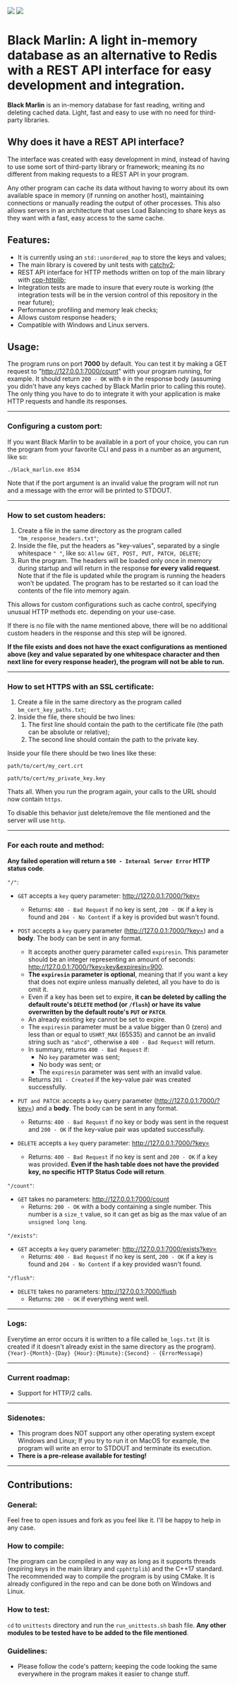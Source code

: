 ![](https://img.shields.io/github/repo-size/JustAn0therDev/black-marlin) ![](https://img.shields.io/github/license/JustAn0therDev/black-marlin)

# Black Marlin: A light in-memory database as an alternative to Redis with a REST API interface for easy development and integration.
**Black Marlin** is an in-memory database for fast reading, writing and deleting cached data. Light, fast and easy to use with no need for third-party libraries.


## Why does it have a REST API interface?
The interface was created with easy development in mind, instead of having to use some sort of third-party library or framework; meaning its no different from making requests to a REST API in your program.

Any other program can cache its data without having to worry about its own available space in memory (if running on another host), maintaining connections or manually reading the output of other processes.
This also allows servers in an architecture that uses Load Balancing to share keys as they want with a fast, easy access to the same cache.


## Features:
- It is currently using an `std::unordered_map` to store the keys and values;
- The main library is covered by unit tests with [catchv2](https://github.com/catchorg/Catch2);
- REST API interface for HTTP methods written on top of the main library with [cpp-httplib](https://github.com/yhirose/cpp-httplib);
- Integration tests are made to insure that every route is working (the integration tests will be in the version control of this repository in the near future);
- Performance profiling and memory leak checks;
- Allows custom response headers;
- Compatible with Windows and Linux servers.

## Usage:
The program runs on port **7000** by default. You can test it by making a GET request to "http://127.0.0.1:7000/count" with your program running, for example. It should return `200 - OK` with `0` in the response body (assuming you didn't have any keys cached by Black Marlin prior to calling this route). The only thing you have to do to integrate it with your application is make HTTP requests and handle its responses.

--------------------------

### Configuring a custom port:
If you want Black Marlin to be available in a port of your choice, you can run the program from your favorite CLI and pass in a number as an argument, like so:

`./black_marlin.exe 8534`

Note that if the port argument is an invalid value the program will not run and a message with the error will be printed to STDOUT.

--------------------------

### How to set custom headers:

1. Create a file in the same directory as the program called `"bm_response_headers.txt"`;
2. Inside the file, put the headers as "key-values", separated by a single whitespace `" "`, like so: `Allow GET, POST, PUT, PATCH, DELETE`;
3. Run the program. The headers will be loaded only once in memory during startup and will return in the response **for every valid request**. Note that if the file is updated while the program is running the headers won't be updated. The program has to be restarted so it can load the contents of the file into memory again.

This allows for custom configurations such as cache control, specifying unusual HTTP methods etc. depending on your use-case.

If there is no file with the name mentioned above, there will be no additional custom headers in the response and this step will be ignored.

**If the file exists and does not have the exact configurations as mentioned above (key and value separated by one whitespace character and then next line for every response header), the program will not be able to run.**

--------------------------

### How to set HTTPS with an SSL certificate:

1. Create a file in the same directory as the program called `bm_cert_key_paths.txt`;
2. Inside the file, there should be two lines:
    1. The first line should contain the path to the certificate file (the path can be absolute or relative);
    2. The second line should contain the path to the private key.


Inside your file there should be two lines like these:

`path/to/cert/my_cert.crt`

`path/to/cert/my_private_key.key`

Thats all. When you run the program again, your calls to the URL should now contain `https`.

To disable this behavior just delete/remove the file mentioned and the server will use `http`.

--------------------------

### For each route and method:
**Any failed operation will return a `500 - Internal Server Error` HTTP status code**.


`"/"`:
- `GET` accepts a `key` query parameter: http://127.0.0.1:7000/?key=
	- Returns: `400 - Bad Request` if no key is sent, `200 - OK` if a key is found and `204 - No Content` if a key is provided but wasn't found.

- `POST` accepts a `key` query parameter (http://127.0.0.1:7000/?key=) and a **body**. The body can be sent in any format.
	- It accepts another query parameter called `expiresin`. This parameter should be an integer representing an amount of seconds: http://127.0.0.1:7000/?key=key&expiresin=900.
	- **The `expiresin` parameter is optional**, meaning that if you want a key that does not expire unless manually deleted, all you have to do is omit it.
	- Even if a key has been set to expire, **it can be deleted by calling the default route's `DELETE` method (or `/flush`) or have its value overwritten by the default route's `PUT` or `PATCH`**.
	- An already existing key cannot be set to expire.
	- The `expiresin` parameter must be a value bigger than 0 (zero) and less than or equal to `USHRT_MAX` (65535) and cannot be an invalid string such as `"abcd"`, otherwise a `400 - Bad Request` will return.
	- In summary, returns `400 - Bad Request` if:
		- No `key` parameter was sent;
		- No body was sent; or
		- The `expiresin` parameter was sent with an invalid value.
	- Returns `201 - Created` if the key-value pair was created successfully.

- `PUT and PATCH`: accepts a `key` query parameter (http://127.0.0.1:7000/?key=) and a **body**. The body can be sent in any format.
	- Returns: `400 - Bad Request` if no key or body was sent in the request and `200 - OK` if the key-value pair was updated successfully.

- `DELETE` accepts a `key` query parameter: http://127.0.0.1:7000/?key=
	- Returns: `400 - Bad Request` if no key is sent and `200 - OK` if a key was provided. **Even if the hash table does not have the provided key, no specific HTTP Status Code will return**.

`"/count"`:
- `GET` takes no parameters: http://127.0.0.1:7000/count
	- Returns: `200 - OK` with a body containing a single number. This number is a `size_t` value, so it can get as big as the max value of an `unsigned long long`.

`"/exists"`:
- `GET` accepts a `key` query parameter: http://127.0.0.1:7000/exists?key=
	- Returns: `400 - Bad Request` if no key is sent, `200 - OK` if a key is found and `204 - No Content` if a key provided wasn't found.

`"/flush"`:
- `DELETE` takes no parameters: http://127.0.0.1:7000/flush
	- Returns: `200 - OK` if everything went well.

---------------------------

### Logs:
Everytime an error occurs it is written to a file called `bm_logs.txt` (it is created if it doesn't already exist in the same directory as the program).
`{Year}-{Month}-{Day} {Hour}:{Minute}:{Second} - {ErrorMessage}`

---------------------------

### Current roadmap:
- Support for HTTP/2 calls.

---------------------------

### Sidenotes:
- This program does NOT support any other operating system except Windows and Linux; If you try to run it on MacOS for example, the program will write an error to STDOUT and terminate its execution.
- **There is a pre-release available for testing!**

---------------------------

## Contributions:

### General:
Feel free to open issues and fork as you feel like it. I'll be happy to help in any case.

### How to compile:
The program can be compiled in any way as long as it supports threads (expiring keys in the main library and `cpphttplib`) and the C++17 standard. The recommended way to compile the program is by using CMake. It is already configured in the repo and can be done both on Windows and Linux.

### How to test:
`cd` to `unittests` directory and run the `run_unittests.sh` bash file. **Any other modules to be tested have to be added to the file mentioned**.

### Guidelines:
- Please follow the code's pattern; keeping the code looking the same everywhere in the program makes it easier to change stuff.

